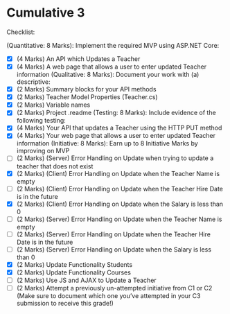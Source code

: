 # Cumulative 3

Checklist:

(Quantitative: 8 Marks): Implement the required MVP using ASP.NET Core:
- [x] (4 Marks) An API which Updates a Teacher
- [x] (4 Marks) A web page that allows a user to enter updated Teacher information
(Qualitative: 8 Marks): Document your work with (a) descriptive:
- [x] (2 Marks) Summary blocks for your API methods
- [x] (2 Marks) Teacher Model Properties (Teacher.cs)
- [x] (2 Marks) Variable names
- [x] (2 Marks) Project .readme
(Testing: 8 Marks): Include evidence of the following testing:
- [x] (4 Marks) Your API that updates a Teacher using the HTTP PUT method
- [x] (4 Marks) Your web page that allows a user to enter updated Teacher information
(Initiative: 8 Marks): Earn up to 8 Initiative Marks by improving on MVP
- [ ] (2 Marks) (Server) Error Handling on Update when trying to update a teacher that does not exist
- [x] (2 Marks) (Client) Error Handling on Update when the Teacher Name is empty
- [ ] (2 Marks) (Client) Error Handling on Update when the Teacher Hire Date is in the future
- [x] (2 Marks) (Client) Error Handling on Update when the Salary is less than 0
- [ ] (2 Marks) (Server) Error Handling on Update when the Teacher Name is empty
- [ ] (2 Marks) (Server) Error Handling on Update when the Teacher Hire Date is in the future
- [ ] (2 Marks) (Server) Error Handling on Update when the Salary is less than 0
- [x] (2 Marks) Update Functionality Students
- [x] (2 Marks) Update Functionality Courses
- [ ] (2 Marks) Use JS and AJAX to Update a Teacher
- [ ] (2 Marks) Attempt a previously un-attempted initiative from C1 or C2 (Make sure to document which one you’ve attempted in your C3 submission to receive this grade!)